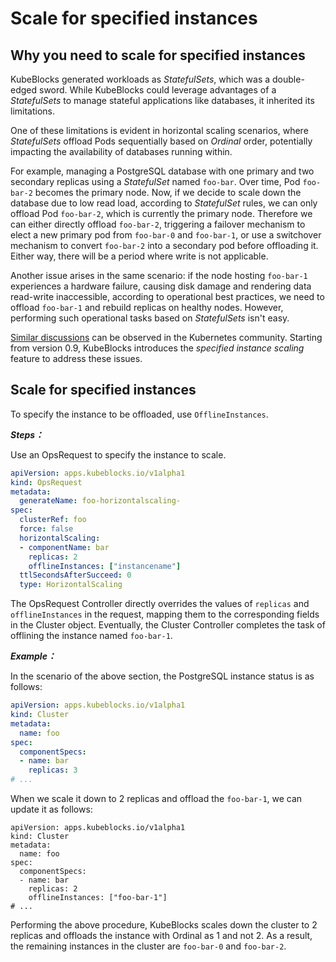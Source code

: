 
# Scale for specified instances

## Why you need to scale for specified instances

KubeBlocks generated workloads as *StatefulSets*, which was a double-edged sword. While KubeBlocks could leverage advantages of a *StatefulSets* to manage stateful applications like databases, it inherited its limitations.

One of these limitations is evident in horizontal scaling scenarios, where *StatefulSets* offload Pods sequentially based on *Ordinal* order, potentially impacting the availability of databases running within.

For example, managing a PostgreSQL database with one primary and two secondary replicas using a *StatefulSet* named `foo-bar`. Over time, Pod `foo-bar-2` becomes the primary node. Now, if we decide to scale down the database due to low read load, according to *StatefulSet* rules, we can only offload Pod `foo-bar-2`, which is currently the primary node. Therefore we can either directly offload `foo-bar-2`, triggering a failover mechanism to elect a new primary pod from `foo-bar-0` and `foo-bar-1`, or use a switchover mechanism to convert `foo-bar-2` into a secondary pod before offloading it. Either way, there will be a period where write is not applicable.

Another issue arises in the same scenario: if the node hosting `foo-bar-1` experiences a hardware failure, causing disk damage and rendering data read-write inaccessible, according to operational best practices, we need to offload `foo-bar-1` and rebuild replicas on healthy nodes. However, performing such operational tasks based on *StatefulSets* isn't easy.

[Similar discussions](https://github.com/kubernetes/kubernetes/issues/83224) can be observed in the Kubernetes community. Starting from version 0.9, KubeBlocks introduces the *specified instance scaling* feature to address these issues.

## Scale for specified instances

To specify the instance to be offloaded, use `OfflineInstances`.

***Steps：***

Use an OpsRequest to specify the instance to scale.

```yaml
apiVersion: apps.kubeblocks.io/v1alpha1
kind: OpsRequest
metadata:
  generateName: foo-horizontalscaling-
spec:
  clusterRef: foo
  force: false
  horizontalScaling:
  - componentName: bar
    replicas: 2
    offlineInstances: ["instancename"]
  ttlSecondsAfterSucceed: 0
  type: HorizontalScaling
```

The OpsRequest Controller directly overrides the values of `replicas` and `offlineInstances` in the request, mapping them to the corresponding fields in the Cluster object. Eventually, the Cluster Controller completes the task of offlining the instance named `foo-bar-1`.

***Example：***

In the scenario of the above section, the PostgreSQL instance status is as follows:

```yaml
apiVersion: apps.kubeblocks.io/v1alpha1
kind: Cluster
metadata:
  name: foo
spec:
  componentSpecs:
  - name: bar
    replicas: 3
# ...
```

When we scale it down to 2 replicas and offload the `foo-bar-1`, we can update it as follows:
```
apiVersion: apps.kubeblocks.io/v1alpha1
kind: Cluster
metadata:
  name: foo
spec:
  componentSpecs:
  - name: bar
    replicas: 2
    offlineInstances: ["foo-bar-1"]
# ...
```
Performing the above procedure, KubeBlocks scales down the cluster to 2 replicas and offloads the instance with Ordinal as 1 and not 2. As a result, the remaining instances in the cluster are `foo-bar-0` and `foo-bar-2`.
